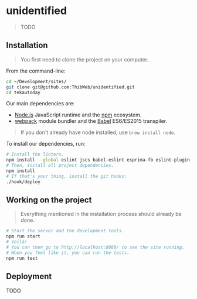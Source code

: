 unidentified
==========

> TODO
## Installation

> You first need to clone the project on your computer.

From the command-line:

```sh
cd ~/Development/sites/
git clone git@github.com:ThibWeb/unidentified.git
cd tekautoday
```

Our main dependencies are:

- [Node.js](nodejs.org) JavaScript runtime and the [npm](https://www.npmjs.com/) ecosystem.
- [webpack](https://webpack.github.io/) module bundler and the [Babel](https://babeljs.io/) ES6/ES2015 transpiler.

> If you don't already have node installed, use `brew install node`.

To install our dependencies, run:

```sh
# Install the linters.
npm install --global eslint jscs babel-eslint esprima-fb eslint-plugin-react
# Then, install all project dependencies.
npm install
# If that's your thing, install the git hooks:
./hook/deploy
```

## Working on the project

> Everything mentioned in the installation process should already be done.

~~~sh
# Start the server and the development tools.
npm run start
# Voilà!
# You can then go to http://localhost:8080/ to see the site running.
# When you feel like it, you can run the tests.
npm run test
~~~

## Deployment

TODO
